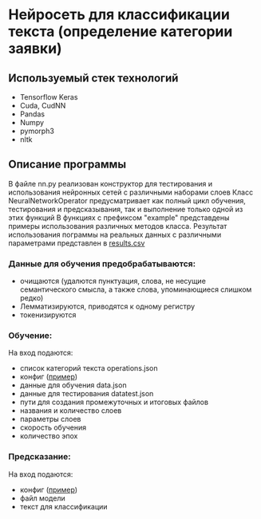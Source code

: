 # Нейросеть для классификации текста (определение категории заявки)


## Используемый стек технологий
- Tensorflow Keras
- Cuda, CudNN
- Pandas
- Numpy
- pymorph3
- nltk

## Описание программы
В файле nn.py реализован конструктор для тестирования и использования нейронных сетей с различными наборами слоев
Класс NeuralNetworkOperator предусматривает как полный цикл обучения, тестирования и предсказывания, так и выполнение только одной из этих функций
В функциях с префиксом "example" представдены примеры использования различных методов класса.
Результат использования пограммы на реальных данных с различными параметрами представлен в [results.csv](results.csv)

### Данные для обучения предобрабатываются:
- очищаются (удалются пунктуация, слова, не несущие семантического смысла, а также слова, упоминающиеся слишком редко)
- Лемматизируются, приводятся к одному регистру
- токенизируются
  
### Обучение:
На вход подаются:
- список категорий текста operations.json
- конфиг ([пример](config.json))
- данные для обучения data.json
- данные для тестирования datatest.json
- пути для создания промежуточных и итоговых файлов
- названия и количество слоев
- параметры слоев
- скорость обучения
- количество эпох
  
### Предсказание:
На вход подаются:
- конфиг ([пример](config.json))
- файл модели
- текст для классификации
